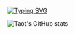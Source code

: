 [![Typing SVG](https://readme-typing-svg.demolab.com?font=Fira+Code&weight=500&pause=1000&width=450&lines=Where+there+is+a+will%2C+there+is+a+way%EF%BC%81)](https://git.io/typing-svg)

![Taot's GitHub stats](https://github-readme-stats.vercel.app/api?username=fqxiny)